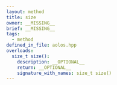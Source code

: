 ```yaml
---
layout: method
title: size
owner: __MISSING__
brief: __MISSING__
tags:
  - method
defined_in_file: aolos.hpp
overloads:
  size_t size():
    description: __OPTIONAL__
    return: __OPTIONAL__
    signature_with_names: size_t size()
---
```


